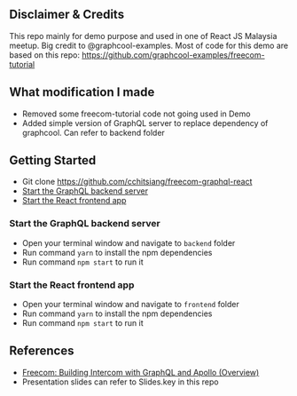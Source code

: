 ## Disclaimer & Credits
This repo mainly for demo purpose and used in one of React JS Malaysia meetup. Big credit to @graphcool-examples. Most of code for this demo are based on this repo: https://github.com/graphcool-examples/freecom-tutorial

## What modification I made
- Removed some freecom-tutorial code not going used in Demo
- Added simple version of GraphQL server to replace dependency of graphcool. Can refer to backend folder

## Getting Started
- Git clone https://github.com/cchitsiang/freecom-graphql-react
- [Start the GraphQL backend server](#start-the-graphql-server)
- [Start the React frontend app](#start-the-react-front-end-app)

### Start the GraphQL backend server
- Open your terminal window and navigate to `backend` folder
- Run command `yarn` to install the npm dependencies
- Run command `npm start` to run it

### Start the React frontend app
- Open your terminal window and navigate to `frontend` folder
- Run command `yarn` to install the npm dependencies
- Run command `npm start` to run it

## References
- [Freecom: Building Intercom with GraphQL and Apollo (Overview)](https://www.graph.cool/docs/tutorials/freecom-overview-intercom-tutorial-e8a6ajt8ax/)
- Presentation slides can refer to Slides.key in this repo